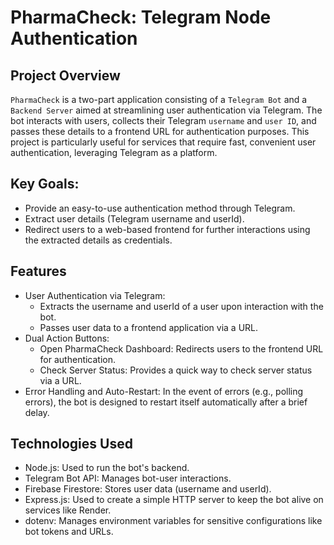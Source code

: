 # PharmaCheck: Telegram Node Authentication

## Project Overview

`PharmaCheck` is a two-part application consisting of a `Telegram Bot` and a `Backend Server` aimed at streamlining user authentication via Telegram. The bot interacts with users, collects their Telegram `username` and `user ID`, and passes these details to a frontend URL for authentication purposes. This project is particularly useful for services that require fast, convenient user authentication, leveraging Telegram as a platform.

## Key Goals:

* Provide an easy-to-use authentication method through Telegram.
* Extract user details (Telegram username and userId).
* Redirect users to a web-based frontend for further interactions using the extracted details as credentials.

## Features

* User Authentication via Telegram:
    * Extracts the username and userId of a user upon interaction with the bot.
    * Passes user data to a frontend application via a URL.
* Dual Action Buttons:
    * Open PharmaCheck Dashboard: Redirects users to the frontend URL for authentication.
    * Check Server Status: Provides a quick way to check server status via a URL.
* Error Handling and Auto-Restart:
In the event of errors (e.g., polling errors), the bot is designed to restart itself automatically after a brief delay.

## Technologies Used

- Node.js: Used to run the bot's backend.
- Telegram Bot API: Manages bot-user interactions.
- Firebase Firestore: Stores user data (username and userId).
- Express.js: Used to create a simple HTTP server to keep the bot alive on services like Render.
- dotenv: Manages environment variables for sensitive configurations like bot tokens and URLs.


